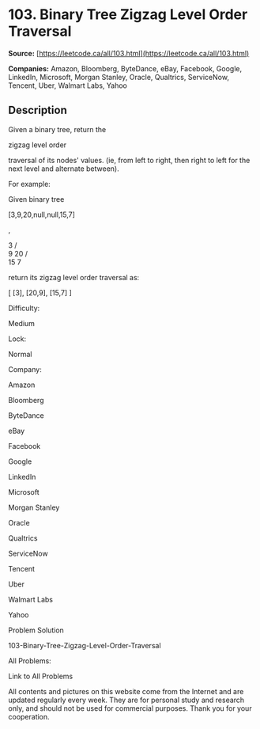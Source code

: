 # 103. Binary Tree Zigzag Level Order Traversal

**Source:** [https://leetcode.ca/all/103.html](https://leetcode.ca/all/103.html)

**Companies:** Amazon, Bloomberg, ByteDance, eBay, Facebook, Google, LinkedIn, Microsoft, Morgan Stanley, Oracle, Qualtrics, ServiceNow, Tencent, Uber, Walmart Labs, Yahoo

## Description

Given a binary tree, return the

zigzag level order

traversal of its nodes' values.
        (ie, from left to right, then right to left for the next level and alternate between).

For example:

Given binary tree

[3,9,20,null,null,15,7]

,

3
   / \
  9  20
    /  \
   15   7

return its zigzag level order traversal as:

[
  [3],
  [20,9],
  [15,7]
]

Difficulty:

Medium

Lock:

Normal

Company:

Amazon

Bloomberg

ByteDance

eBay

Facebook

Google

LinkedIn

Microsoft

Morgan Stanley

Oracle

Qualtrics

ServiceNow

Tencent

Uber

Walmart Labs

Yahoo

Problem Solution

103-Binary-Tree-Zigzag-Level-Order-Traversal

All Problems:

Link to All Problems

All contents and pictures on this website come from the Internet and are updated regularly every week. They are for personal study and research only, and should not be used for commercial purposes. Thank you for your cooperation.

